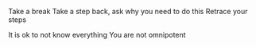 Take a break
Take a step back, ask why you need to do this
Retrace your steps

It is ok to not know everything
You are not omnipotent
